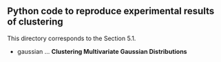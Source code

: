 ## Python code to reproduce experimental results of clustering

This directory corresponds to the Section 5.1.

- gaussian ... **Clustering Multivariate Gaussian Distributions**
